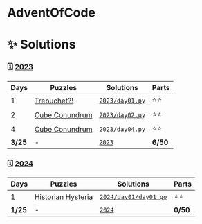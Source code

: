 # AdventOfCode

# ✨ Solutions

### 🗓️ [2023](https://adventofcode.com/2023)

| Days     | Puzzles                                            | Solutions                               | Parts    |
| -------- | -------------------------------------------------- | --------------------------------------- | -------- |
| 1        | [Trebuchet?!](https://adventofcode.com/2023/day/1) | [`2023/day01.py`](2023/day01.py) | ⭐⭐     |
| 2        | [Cube Conundrum](https://adventofcode.com/2023/day/2) | [`2023/day02.py`](2023/day02.py) | ⭐⭐     |
| 4        | [Cube Conundrum](https://adventofcode.com/2023/day/4) | [`2023/day04.py`](2023/day04.py) | ⭐⭐     |
| **3/25** | -                                                  | [`2023`](2023/)                 | **6/50** |

### 🗓️ [2024](https://adventofcode.com/2024)

| Days     | Puzzles                                            | Solutions                               | Parts    |
| -------- | -------------------------------------------------- | --------------------------------------- | -------- |
| 1        | [Historian Hysteria](https://adventofcode.com/2024/day/1) | [`2024/day01/day01.go`](2024/day01/day01.go) | ⭐⭐     |
| **1/25** | -                                                  | [`2024`](2024/)                 | **0/50** |
